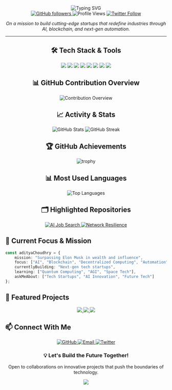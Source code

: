 <div align="center">
  <img src="https://readme-typing-svg.herokuapp.com?font=Fira+Code&weight=600&size=28&duration=4000&pause=1000&color=2E95F7&center=true&vCenter=true&random=false&width=600&lines=Hi%2C+I'm+Aditya+Choudhry!+%F0%9F%9A%80;Tech+Entrepreneur+%7C+AI+Innovator;Building+Future+Unicorns" alt="Typing SVG" />
</div>

<div align="center">
  <a href="https://github.com/aditya-sphereoutsourcing">
    <img src="https://img.shields.io/github/followers/aditya-sphereoutsourcing?label=Follow&style=social" alt="GitHub followers">
  </a>
  <img src="https://komarev.com/ghpvc/?username=aditya-sphereoutsourcing&color=blue" alt="Profile Views">
  <a href="https://twitter.com/adityatech">
    <img src="https://img.shields.io/twitter/follow/adityatech?style=social" alt="Twitter Follow">
  </a>
</div>

<p align="center">
  <em>On a mission to build cutting-edge startups that redefine industries through AI, blockchain, and next-gen automation.</em>
</p>

---

<div align="center">
  <h2>🛠️ Tech Stack & Tools</h2>
  <img src="https://img.shields.io/badge/-Python-3776AB?style=flat-square&logo=Python&logoColor=white" />
  <img src="https://img.shields.io/badge/-JavaScript-F7DF1E?style=flat-square&logo=javascript&logoColor=black" />
  <img src="https://img.shields.io/badge/-TypeScript-007ACC?style=flat-square&logo=typescript&logoColor=white" />
  <img src="https://img.shields.io/badge/-React-61DAFB?style=flat-square&logo=react&logoColor=black" />
  <img src="https://img.shields.io/badge/-Node.js-339933?style=flat-square&logo=Node.js&logoColor=white" />
  <img src="https://img.shields.io/badge/-AWS-232F3E?style=flat-square&logo=amazon-aws&logoColor=white" />
  <img src="https://img.shields.io/badge/-Docker-2496ED?style=flat-square&logo=docker&logoColor=white" />
  <img src="https://img.shields.io/badge/-Kubernetes-326CE5?style=flat-square&logo=kubernetes&logoColor=white" />
</div>

<div align="center">
  <h2>📊 GitHub Contribution Overview</h2>
  <img src="https://github-profile-summary-cards.vercel.app/api/cards/profile-details?username=aditya-sphereoutsourcing&theme=tokyonight" alt="Contribution Overview"/>
</div>

<div align="center">
  <h2>📈 Activity & Stats</h2>
  <img src="https://github-readme-stats.vercel.app/api?username=aditya-sphereoutsourcing&show_icons=true&theme=tokyonight&hide_border=true&count_private=true" alt="GitHub Stats" />
  <img src="https://github-readme-streak-stats.herokuapp.com/?user=aditya-sphereoutsourcing&theme=tokyonight&hide_border=true" alt="GitHub Streak" />
</div>

<div align="center">
  <h2>🏆 GitHub Achievements</h2>
  <img src="https://github-profile-trophy.vercel.app/?username=aditya-sphereoutsourcing&theme=discord&no-frame=true&row=1&column=7" alt="trophy" />
</div>

<div align="center">
  <h2>📊 Most Used Languages</h2>
  <img src="https://github-readme-stats.vercel.app/api/top-langs/?username=aditya-sphereoutsourcing&layout=compact&theme=tokyonight&hide_border=true" alt="Top Languages" />
</div>

<div align="center">
  <h2>🗂️ Highlighted Repositories</h2>
  <a href="https://github.com/aditya-sphereoutsourcing?tab=repositories">
    <img src="https://github-readme-stats.vercel.app/api/pin/?username=aditya-sphereoutsourcing&repo=ai-job-search&theme=tokyonight&hide_border=true" alt="AI Job Search" />
  </a>
  <a href="https://github.com/aditya-sphereoutsourcing?tab=repositories">
    <img src="https://github-readme-stats.vercel.app/api/pin/?username=aditya-sphereoutsourcing&repo=network-resilience&theme=tokyonight&hide_border=true" alt="Network Resilience" />
  </a>
</div>

## 🎯 Current Focus & Mission

```typescript
const adityaChoudhry = {
    mission: "Surpassing Elon Musk in wealth and influence",
    focus: ["AI", "Blockchain", "Decentralized Computing", "Automation"],
    currentlyBuilding: "Next-gen tech startups",
    learning: ["Quantum Computing", "AGI", "Space Tech"],
    askMeAbout: ["Tech Startups", "AI Innovation", "Future Tech"]
};
```

## 🚀 Featured Projects

<div align="center">
  <a href="https://github.com/aditya-sphereoutsourcing?tab=repositories" target="_blank">
    <img src="https://img.shields.io/badge/🤖%20AI%20Job%20Search-View%20Project-blue?style=for-the-badge" />
  </a>
  <a href="https://github.com/aditya-sphereoutsourcing?tab=repositories" target="_blank">
    <img src="https://img.shields.io/badge/🌐%20Network%20Resilience-View%20Project-green?style=for-the-badge" />
  </a>
  <a href="https://github.com/aditya-sphereoutsourcing?tab=repositories" target="_blank">
    <img src="https://img.shields.io/badge/🧠%20AI%20Superintelligence-View%20Project-red?style=for-the-badge" />
  </a>
</div>

## 📫 Connect With Me

<div align="center">
  <a href="https://github.com/aditya-sphereoutsourcing">
    <img src="https://img.shields.io/badge/-GitHub-181717?style=for-the-badge&logo=github" alt="GitHub" />
  </a>
  <a href="mailto:aditya@example.com">
    <img src="https://img.shields.io/badge/-Email-D14836?style=for-the-badge&logo=gmail&logoColor=white" alt="Email" />
  </a>
  <a href="https://twitter.com/adityatech">
    <img src="https://img.shields.io/badge/-Twitter-1DA1F2?style=for-the-badge&logo=twitter&logoColor=white" alt="Twitter" />
  </a>
</div>

<div align="center">
  <h3>💡 Let's Build the Future Together!</h3>
  <p>Open to collaborations on innovative projects that push the boundaries of technology.</p>

  ![](https://hit.yhype.me/github/profile?user_id=aditya-sphereoutsourcing)
</div>